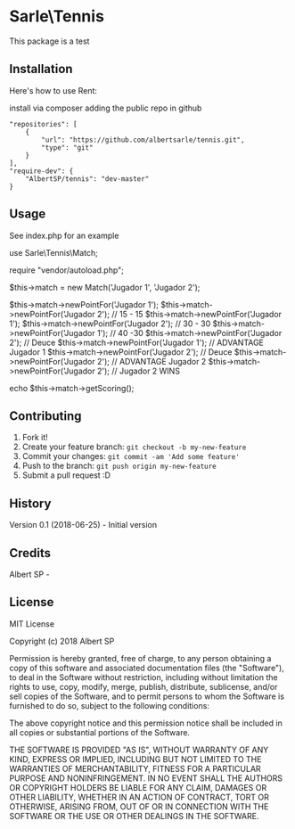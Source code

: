 # Sarle\Tennis

This package is a test

## Installation

Here's how to use Rent:

install via composer adding the public repo in github

    "repositories": [
        {
            "url": "https://github.com/albertsarle/tennis.git",
            "type": "git"
        }
    ],
    "require-dev": {
        "AlbertSP/tennis": "dev-master"
    }

## Usage

See index.php for an example

use Sarle\Tennis\Match;

require "vendor/autoload.php";

$this->match = new Match('Jugador 1', 'Jugador 2');

$this->match->newPointFor('Jugador 1');
$this->match->newPointFor('Jugador 2'); // 15 - 15
$this->match->newPointFor('Jugador 1');
$this->match->newPointFor('Jugador 2'); // 30 - 30
$this->match->newPointFor('Jugador 1'); // 40 -30
$this->match->newPointFor('Jugador 2'); // Deuce
$this->match->newPointFor('Jugador 1'); // ADVANTAGE Jugador 1
$this->match->newPointFor('Jugador 2'); // Deuce
$this->match->newPointFor('Jugador 2'); // ADVANTAGE Jugador 2
$this->match->newPointFor('Jugador 2'); // Jugador 2 WINS

echo $this->match->getScoring();


## Contributing

1. Fork it!
2. Create your feature branch: `git checkout -b my-new-feature`
3. Commit your changes: `git commit -am 'Add some feature'`
4. Push to the branch: `git push origin my-new-feature`
5. Submit a pull request :D

## History

Version 0.1 (2018-06-25) - Initial version

## Credits

Albert SP - 

## License

MIT License

Copyright (c) 2018 Albert SP

Permission is hereby granted, free of charge, to any person obtaining a copy
of this software and associated documentation files (the "Software"), to deal
in the Software without restriction, including without limitation the rights
to use, copy, modify, merge, publish, distribute, sublicense, and/or sell
copies of the Software, and to permit persons to whom the Software is
furnished to do so, subject to the following conditions:

The above copyright notice and this permission notice shall be included in all
copies or substantial portions of the Software.

THE SOFTWARE IS PROVIDED "AS IS", WITHOUT WARRANTY OF ANY KIND, EXPRESS OR
IMPLIED, INCLUDING BUT NOT LIMITED TO THE WARRANTIES OF MERCHANTABILITY,
FITNESS FOR A PARTICULAR PURPOSE AND NONINFRINGEMENT. IN NO EVENT SHALL THE
AUTHORS OR COPYRIGHT HOLDERS BE LIABLE FOR ANY CLAIM, DAMAGES OR OTHER
LIABILITY, WHETHER IN AN ACTION OF CONTRACT, TORT OR OTHERWISE, ARISING FROM,
OUT OF OR IN CONNECTION WITH THE SOFTWARE OR THE USE OR OTHER DEALINGS IN THE
SOFTWARE.
